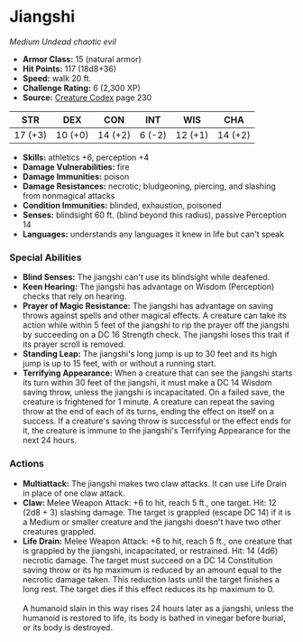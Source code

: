 # Jiangshi

*Medium* *Undead* *chaotic evil*

- **Armor Class:** 15 (natural armor)
- **Hit Points:** 117 (18d8+36)
- **Speed:** walk 20 ft.
- **Challenge Rating:** 6 (2,300 XP)
- **Source:** [Creature Codex](https://koboldpress.com/kpstore/product/creature-codex-for-5th-edition-dnd) page 230

| STR | DEX | CON | INT | WIS | CHA |
| --- | --- | --- | --- | --- | --- |
| 17 (+3) | 10 (+0) | 14 (+2) | 6 (-2) | 12 (+1) | 14 (+2) |

- **Skills:** athletics +6, perception +4
- **Damage Vulnerabilities:** fire
- **Damage Immunities:** poison
- **Damage Resistances:** necrotic; bludgeoning, piercing, and slashing from nonmagical attacks
- **Condition Immunities:** blinded, exhaustion, poisoned
- **Senses:** blindsight 60 ft. (blind beyond this radius), passive Perception 14
- **Languages:** understands any languages it knew in life but can't speak
### Special Abilities
- **Blind Senses:** The jiangshi can't use its blindsight while deafened.
- **Keen Hearing:** The jiangshi has advantage on Wisdom (Perception) checks that rely on hearing.
- **Prayer of Magic Resistance:** The jiangshi has advantage on saving throws against spells and other magical effects. A creature can take its action while within 5 feet of the jiangshi to rip the prayer off the jiangshi by succeeding on a DC 16 Strength check. The jiangshi loses this trait if its prayer scroll is removed.
- **Standing Leap:** The jiangshi's long jump is up to 30 feet and its high jump is up to 15 feet, with or without a running start.
- **Terrifying Appearance:** When a creature that can see the jiangshi starts its turn within 30 feet of the jiangshi, it must make a DC 14 Wisdom saving throw, unless the jiangshi is incapacitated. On a failed save, the creature is frightened for 1 minute. A creature can repeat the saving throw at the end of each of its turns, ending the effect on itself on a success. If a creature's saving throw is successful or the effect ends for it, the creature is immune to the jiangshi's Terrifying Appearance for the next 24 hours.
### Actions
- **Multiattack:** The jiangshi makes two claw attacks. It can use Life Drain in place of one claw attack.
- **Claw:** Melee Weapon Attack: +6 to hit, reach 5 ft., one target. Hit: 12 (2d8 + 3) slashing damage. The target is grappled (escape DC 14) if it is a Medium or smaller creature and the jiangshi doesn't have two other creatures grappled.
- **Life Drain:** Melee Weapon Attack: +6 to hit, reach 5 ft., one creature that is grappled by the jiangshi, incapacitated, or restrained. Hit: 14 (4d6) necrotic damage. The target must succeed on a DC 14 Constitution saving throw or its hp maximum is reduced by an amount equal to the necrotic damage taken. This reduction lasts until the target finishes a long rest. The target dies if this effect reduces its hp maximum to 0. <br><br>A humanoid slain in this way rises 24 hours later as a jiangshi, unless the humanoid is restored to life, its body is bathed in vinegar before burial, or its body is destroyed.


